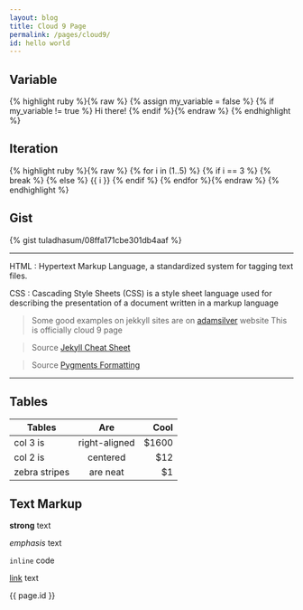 ```yaml
---
layout: blog
title: Cloud 9 Page
permalink: /pages/cloud9/
id: hello world
---
```


## Variable
{% highlight ruby %}{% raw %}
{% assign my_variable = false %}
{% if my_variable != true %}
  Hi there!
{% endif %}{% endraw %} {% endhighlight %}

## Iteration
{% highlight ruby %}{% raw %}
{% for i in (1..5) %}
    {% if i == 3 %}
      {% break %}
    {% else %}
      {{ i }}
    {% endif %}
{% endfor %}{% endraw %} {% endhighlight %}


## Gist
{% gist tuladhasum/08ffa171cbe301db4aaf %}

---

HTML
: Hypertext Markup Language, a standardized system for tagging text files.


CSS
: Cascading Style Sheets (CSS) is a style sheet language used for describing the presentation of a document written in a markup language

> Some good examples on jekkyll sites are on [adamsilver](https://github.com/adamsilver) website
> This is officially cloud 9 page

> Source [Jekyll Cheat Sheet](http://sumit-php-tuladhasum.c9users.io/pages/cloud9/)

> Source [Pygments Formatting](http://pygments.org/docs/formatters/)

---
## Tables

| Tables        | Are           | Cool  |
| ------------- |:-------------:| -----:|
| col 3 is      | right-aligned | $1600 |
| col 2 is      | centered      |   $12 |
| zebra stripes | are neat      |    $1 |

## Text Markup
**strong** text

_emphasis_ text

`inline` code

[link](http://jekyllrb.com) text

{{ page.id }}